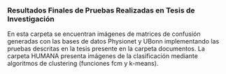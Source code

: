 ### Resultados Finales de Pruebas Realizadas en Tesis de Investigación
En esta carpeta se encuentran imágenes de matrices de confusión generadas con las bases de datos Physionet y UBonn implementando las pruebas descritas en la tesis presente en la carpeta documentos.
La carpeta HUMANA presenta imágenes de la clasificación mediante algoritmos de clustering (funciones fcm y k-means). 
